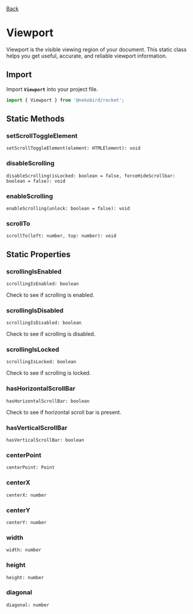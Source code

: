 [Back](./index.md)

# Viewport

Viewport is the visible viewing region of your document.
This static class helps you get useful, accurate, and reliable viewport information.

## Import

Import **`Viewport`** into your project file.

```typescript
import { Viewport } from '@nekobird/rocket';
```

## Static Methods

### setScrollToggleElement

`setScrollToggleElement(element: HTMLElement): void`

### disableScrolling

`disableScrolling(isLocked: boolean = false, forceHideScrollbar: boolean = false): void`

### enableScrolling

`enableScrolling(unlock: boolean = false): void`

### scrollTo

`scrollTo(left: number, top: number): void`

## Static Properties

### scrollingIsEnabled

`scrollingIsEnabled: boolean`

Check to see if scrolling is enabled.

### scrollingIsDisabled

`scrollingIsDisabled: boolean`

Check to see if scrolling is disabled.

### scrollingIsLocked

`scrollingIsLocked: boolean`

Check to see if scrolling is locked.

### hasHorizontalScrollBar

`hasHorizontalScrollBar: boolean`

Check to see if horizontal scroll bar is present.

### hasVerticalScrollBar

`hasVerticalScrollBar: boolean`

### centerPoint

`centerPoint: Point`

### centerX

`centerX: number`

### centerY

`centerY: number`

### width

`width: number`

### height

`height: number`

### diagonal

`diagonal: number`
